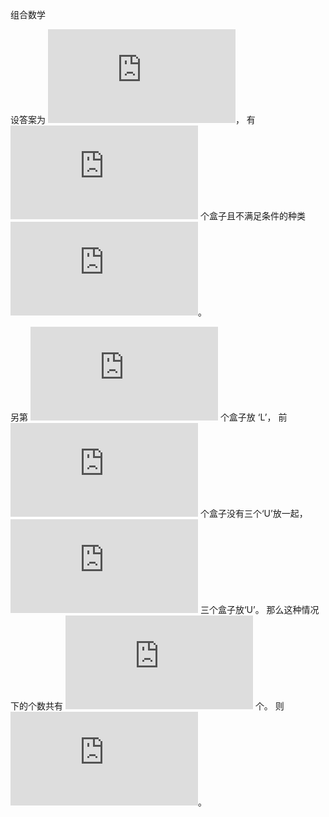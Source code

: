 组合数学

设答案为 ![f(n)][1]， 有 ![n][n] 个盒子且不满足条件的种类 ![g(n)=2^n-f(n)][2]。

另第 ![i-1][i-1] 个盒子放 ‘L’， 前 ![i-2][i-2] 个盒子没有三个‘U’放一起， ![i,i+1,i+2][i,i+1,i+2] 三个盒子放‘U’。 那么这种情况下的个数共有 ![g(i-2)*2^{n-i-2}][3] 个。 则 ![f(n)=2^(n-3)+/sum_{i=2}^{n-2}{g(i-2)*2^(n-i-2)}][4]。

[n]: https://latex.codecogs.com/gif.latex?n
[i-1]: https://latex.codecogs.com/gif.latex?i-1
[i-2]: https://latex.codecogs.com/gif.latex?i-2
[i,i+1,i+2]: https://latex.codecogs.com/gif.latex?i%2Ci&plus;1%2Ci&plus;2

[1]: https://latex.codecogs.com/gif.latex?n
[2]: https://latex.codecogs.com/gif.latex?g%28n%29%3D2%5En-f%28n%29
[3]: https://latex.codecogs.com/gif.latex?g%28i-2%29*2%5E%7Bn-i-2%7D
[4]: https://latex.codecogs.com/gif.latex?f%28n%29%3D2%5E%7Bn-3%7D&plus;%5Csum_%7Bi%3D2%7D%5E%7Bn-2%7D%7Bg%28i-2%29*2%5E%7Bn-i-2%7D%7D
